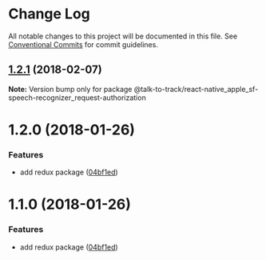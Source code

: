 # Change Log

All notable changes to this project will be documented in this file.
See [Conventional Commits](https://conventionalcommits.org) for commit guidelines.

<a name="1.2.1"></a>
## [1.2.1](https://github.com/talk-to-track/public/tree/master/packages/react_native_apple_sf-speech-recognizer_request-authorization/compare/@talk-to-track/react-native_apple_sf-speech-recognizer_request-authorization@1.2.0...@talk-to-track/react-native_apple_sf-speech-recognizer_request-authorization@1.2.1) (2018-02-07)




**Note:** Version bump only for package @talk-to-track/react-native_apple_sf-speech-recognizer_request-authorization

<a name="1.2.0"></a>
# 1.2.0 (2018-01-26)


### Features

* add redux package ([04bf1ed](https://github.com/talk-to-track/public/tree/master/packages/react_native_apple_sf-speech-recognizer_request-authorization/commit/04bf1ed))




<a name="1.1.0"></a>
# 1.1.0 (2018-01-26)


### Features

* add redux package ([04bf1ed](https://github.com/talk-to-track/public/tree/master/packages/react_native_apple_sf-speech-recognizer_request-authorization/commit/04bf1ed))
